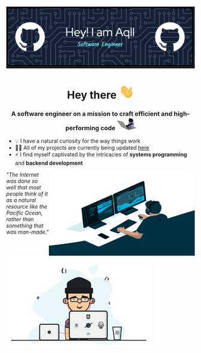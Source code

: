 ![logo](https://github.com/Aqll/Aqll/blob/main/banner.png)
<h1 align="center">Hey there <img src="https://github.com/Aqll/imgs/blob/main/3.gif" width="40"></h1>
<h3 align="center">A software engineer on a mission to craft efficient and high-performing code <img src="https://github.com/Aqll/imgs/blob/main/2.gif" width="50"></h3>




- 💡 I have a natural curiosity for the way things work
- 👨‍💻 All of my projects are currently being updated [here](https://aqll.github.io)
- ⚡ I find myself captivated by the intricacies of __systems programming__ and __backend development__



<img align="right" alt="coding" height="225" width="390" src="https://github.com/Aqll/imgs/blob/main/4.gif">
<img align="left" alt="coding" width="390" src="https://github.com/Aqll/imgs/blob/main/1.gif">

_"The Internet was done so well that most people think of it as a natural resource like the
Pacific Ocean, rather than something that was man-made."_
